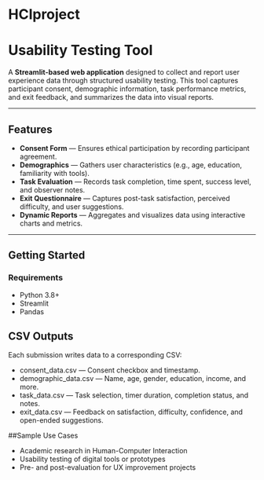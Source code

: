 # HCIproject

# Usability Testing Tool

A **Streamlit-based web application** designed to collect and report user experience data through structured usability testing. This tool captures participant consent, demographic information, task performance metrics, and exit feedback, and summarizes the data into visual reports.

---

## Features

- **Consent Form** — Ensures ethical participation by recording participant agreement.
- **Demographics** — Gathers user characteristics (e.g., age, education, familiarity with tools).
- **Task Evaluation** — Records task completion, time spent, success level, and observer notes.
- **Exit Questionnaire** — Captures post-task satisfaction, perceived difficulty, and user suggestions.
- **Dynamic Reports** — Aggregates and visualizes data using interactive charts and metrics.

---

## Getting Started

### Requirements
- Python 3.8+
- Streamlit
- Pandas


## CSV Outputs

Each submission writes data to a corresponding CSV:
- consent_data.csv — Consent checkbox and timestamp.
- demographic_data.csv — Name, age, gender, education, income, and more.
- task_data.csv — Task selection, timer duration, completion status, and notes.
- exit_data.csv — Feedback on satisfaction, difficulty, confidence, and open-ended suggestions.

##Sample Use Cases

- Academic research in Human-Computer Interaction
- Usability testing of digital tools or prototypes
- Pre- and post-evaluation for UX improvement projects
